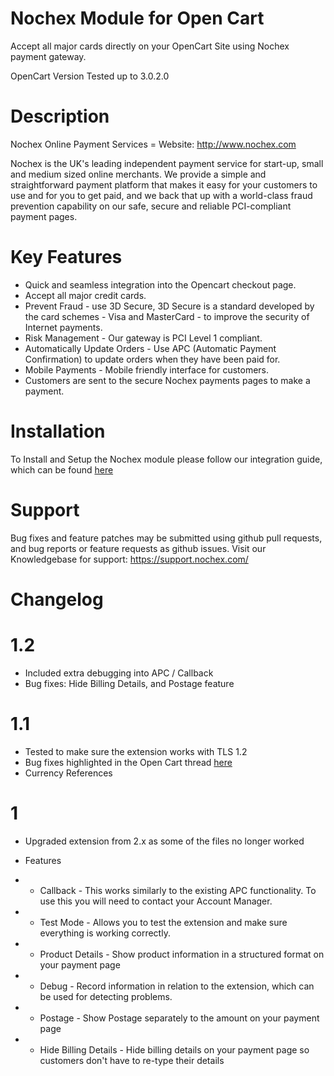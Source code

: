 Nochex Module for Open Cart
============

Accept all major cards directly on your OpenCart Site using Nochex payment gateway.

OpenCart Version Tested up to 3.0.2.0

Description 
==========

Nochex Online Payment Services = Website: http://www.nochex.com

Nochex is the UK's leading independent payment service for start-up, small and medium sized online merchants. We provide a simple and straightforward payment platform that makes it easy for your customers to use and for you to get paid, and we back that up with a world-class fraud prevention capability on our safe, secure and reliable PCI-compliant payment pages.

Key Features 
============

* Quick and seamless integration into the Opencart checkout page.
* Accept all major credit cards.
* Prevent Fraud - use 3D Secure, 3D Secure is a standard developed by the card schemes - Visa and MasterCard - to improve the security of Internet payments.
* Risk Management - Our gateway is PCI Level 1 compliant.
* Automatically Update Orders - Use APC (Automatic Payment Confirmation) to update orders when they have been paid for.
* Mobile Payments - Mobile friendly interface for customers.
* Customers are sent to the secure Nochex payments pages to make a payment.

Installation
============
To Install and Setup the Nochex module please follow our integration guide, which can be found <a href="https://support.nochex.com/kb/faq.php?id=146">here</a> 

Support
============
Bug fixes and feature patches may be submitted using github pull requests, and bug reports or feature requests as github issues.
Visit our Knowledgebase for support: https://support.nochex.com/

Changelog
============

1.2
====
* Included extra debugging into APC / Callback
* Bug fixes: Hide Billing Details, and Postage feature

1.1
====
* Tested to make sure the extension works with TLS 1.2
* Bug fixes highlighted in the Open Cart thread <a href="https://github.com/opencart/opencart/issues/6500">here</a>
* Currency References

1
====
* Upgraded extension from 2.x as some of the files no longer worked

* Features 

* * Callback - This works similarly to the existing APC functionality. To use this you will need to contact your Account Manager.
* * Test Mode - Allows you to test the extension and make sure everything is working correctly. 
* * Product Details - Show product information in a structured format on your payment page
* * Debug - Record information in relation to the extension, which can be used for detecting problems.
* * Postage - Show Postage separately to the amount on your payment page
* * Hide Billing Details - Hide billing details on your payment page so customers don't have to re-type their details
